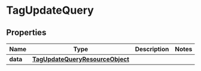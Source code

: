 # TagUpdateQuery

## Properties
Name | Type | Description | Notes
------------ | ------------- | ------------- | -------------
**data** | [**TagUpdateQueryResourceObject**](TagUpdateQueryResourceObject.md) |  | 

